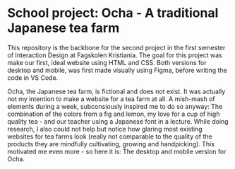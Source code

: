 # School project: Ocha - A traditional Japanese tea farm

This repository is the backbone for the second project in the first semester of Interaction Design at Fagskolen Kristiania. 
The goal for this project was make our first, ideal website using HTML and CSS. Both versions for desktop and mobile,
was first made visually using Figma, before writing the code in VS Code.


Ocha, the Japanese tea farm, is fictional and does not exist. It was actually not my intention to make a website for a tea farm at all. 
A mish-mash of elements during a week, subconsiously inspired me to do so anyway: The combination of the colors from a fig and 
lemon, my love for a cup of high quality tea - and our teacher using a Japanese font in a lecture. While doing research, I also could not 
help but notice how glaring most existing websites for tea farms look (really not comparable to the quality of the products they are mindfully cultivating, growing and handpicking). This motivated me even more - so here it is: The desktop and mobile version for Ocha.

